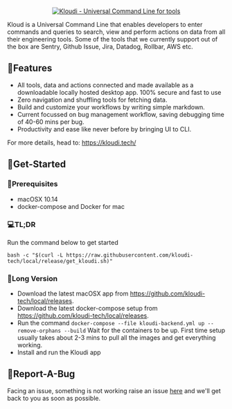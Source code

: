 <p align="center">
  <br />
  <a title="Kloudi a self-hosted universal command line for your tools" href="https://kloudi.tech">
    <img alt="Kloudi - Universal Command Line for tools" src="https://kloudi.tech/github-repo-banner.png"/>
  </a>
</p>

Kloud is a Universal Command Line that enables developers to enter commands and queries to search, view and perform actions on data from all their engineering tools. Some of the tools that we currently support out of the box are Sentry, Github Issue, Jira, Datadog, Rollbar, AWS etc.

## 🌟Features

  - All tools, data and actions connected and made available as a downloadable locally hosted desktop app. 100% secure and fast to use
  - Zero navigation and shuffling tools for fetching data.
  - Build and customize your workflows by writing simple markdown.
  - Current focussed on bug management workflow, saving debugging time of 40-60 mins per bug.
  - Productivity and ease like never before by bringing UI to CLI.

For more details, head to: https://kloudi.tech/

## 🚀Get-Started

### 🚧Prerequisites
 - macOSX 10.14
 - docker-compose and Docker for mac

 ### 💻TL;DR
 Run the command below to get started

 `
 bash -c "$(curl -L https://raw.githubusercontent.com/kloudi-tech/local/release/get_kloudi.sh)"
 `

### 📜Long Version

 - Download the latest macOSX app from https://github.com/kloudi-tech/local/releases.
 - Download the latest docker-compose setup from https://github.com/kloudi-tech/local/releases.
 - Run the command
 ` docker-compose --file kloudi-backend.yml up --remove-orphans --build `
   Wait for the containers to be up. First time setup usually takes about 2-3 mins to pull all the images and get everything working.
 -  Install and run the Kloudi app

 ## 👾Report-A-Bug
 Facing an issue, something is not working raise an issue
 [here](https://github.com/kloudi-tech/kloudi/issues) and we'll get back to you
 as soon as possible.
